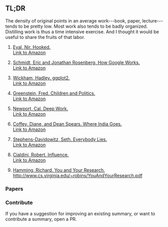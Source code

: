## TL;DR

The density of original points in an average work---book, paper, lecture--- tends to be pretty low. Most work also tends to be badly organized. Distilling work is thus a time intensive exercise. And I thought it would be useful to share the fruits of that labor.

1. [Eyal, Nir. Hooked.](summaries/01_eyal_hooked.md)  
   [Link to Amazon](https://www.amazon.com/dp/B00LMGLXTS/ref=dp-kindle-redirect?_encoding=UTF8&btkr=1)

2. [Schmidt, Eric and Jonathan Rosenberg. How Google Works.](summaries/02_schmidt_rosenberg_how_goog_works.md)  
   [Link to Amazon](https://www.amazon.com/How-Google-Works-Eric-Schmidt-ebook/dp/B00HUU13Y0/)

3. [Wickham, Hadley. ggplot2.](summaries/03_wickham_ggplot2.md)  
   [Link to Amazon](https://www.amazon.com/ggplot2-Elegant-Graphics-Data-Analysis-ebook/dp/B01GVCRF6M/)

4. [Greenstein, Fred. Children and Politics.](summaries/04_greenstein_children_and_politics.md)  
   [Link to Amazon](https://smile.amazon.com/Children-Politics-Political-Science-Study/dp/0300013191/)

5. [Newport, Cal. Deep Work.](summaries/05_newport_deep_work.md)  
   [Link to Amazon](https://smile.amazon.com/Deep-Work-Focused-Success-Distracted-ebook/dp/B00X47ZVXM/)

6. [Coffey, Diane, and Dean Spears. Where India Goes.](summaries/06_coffey_spears_where_india_goes.md)  
   [Link to Amazon](https://smile.amazon.com/Where-India-Goes-Abandoned-Development-ebook/dp/B072WKXMML/)

7. [Stephens-Davidowitz, Seth. Everybody Lies.](summaries/07_stephens_davidowitz_everybody_lies.md)  
   [Link to Amazon](https://smile.amazon.com/Everybody-Lies-Internet-About-Really-ebook/dp/B01AFXZ2F4/)

8. [Cialdini, Robert. Influence.](summaries/08_cialdini_influence.md)  
    [Link to Amazon](https://smile.amazon.com/Influence-Psychology-Persuasion-Robert-Cialdini/dp/006124189X/)

9. [Hamming, Richard. You and Your Research.](summaries/09_how_to_do_good_work.md)
    http://www.cs.virginia.edu/~robins/YouAndYourResearch.pdf

<!--9. [Akerlof, George, and Robert Shiller](summaries/09_akerlof_shiller_phishing.md)  
    [Link to Amazon](https://www.amazon.com/dp/B00WAM14RE/)

10. [Bird by Bird: Some Instructions on Writing and Life](summaries/08_lamott_anne_bird_by_bird.md)  
    [Link to Amazon](https://www.amazon.com/Bird-Some-Instructions-Writing-Life/dp/0385480016)-->

### Papers


### Contribute

If you have a suggestion for improving an existing summary, or want to contribute a summary, open a PR. 
